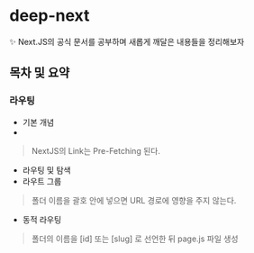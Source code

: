 # deep-next
✨ Next.JS의 공식 문서를 공부하며 새롭게 깨달은 내용들을 정리해보자

## 목차 및 요약
### 라우팅
- 기본 개념
- <Link>
> NextJS의 Link는 Pre-Fetching 된다.
- 라우팅 및 탐색
- 라우트 그룹
> 폴더 이름을 괄호 안에 넣으면 URL 경로에 영향을 주지 않는다.
- 동적 라우팅
> 폴더의 이름을 [id] 또는 [slug] 로 선언한 뒤 page.js 파일 생성